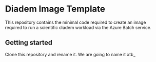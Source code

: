 # Diadem Image Template

This repository contains the minimal code required to create an image required to run a scientific diadem  workload via the Azure Batch service.

## Getting started
Clone this repository and rename it. We are going to name it xtb_
